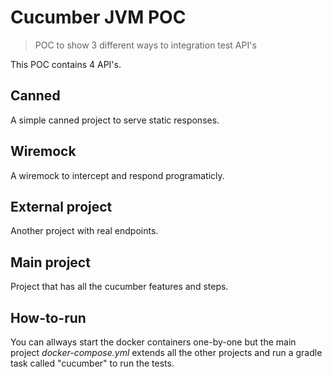 # Cucumber JVM POC
> POC to show 3 different ways to integration test API's

This POC contains 4 API's.

## Canned

A simple canned project to serve static responses.

## Wiremock

A wiremock to intercept and respond programaticly.

## External project

Another project with real endpoints.

## Main project

Project that has all the cucumber features and steps.

## How-to-run

You can allways start the docker containers one-by-one but the main project *docker-compose.yml*
extends all the other projects and run a gradle task called "cucumber" to run the tests.
